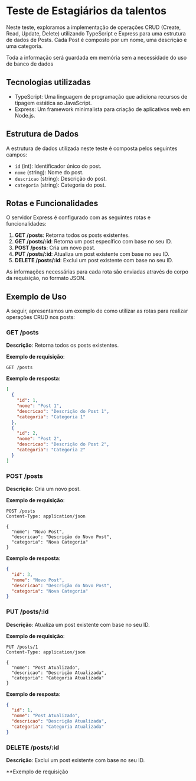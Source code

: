 # Teste de Estagiários da talentos

Neste teste, exploramos a implementação de operações CRUD (Create, Read, Update, Delete) utilizando TypeScript e Express para uma estrutura de dados de Posts. Cada Post é composto por um nome, uma descrição e uma categoria.

Toda a informação será guardada em memória sem a necessidade do uso de banco de dados

## Tecnologias utilizadas
- TypeScript: Uma linguagem de programação que adiciona recursos de tipagem estática ao JavaScript.
- Express: Um framework minimalista para criação de aplicativos web em Node.js.

## Estrutura de Dados
A estrutura de dados utilizada neste teste é composta pelos seguintes campos:

- `id` (int): Identificador único do post.
- `nome` (string): Nome do post.
- `descricao` (string): Descrição do post.
- `categoria` (string): Categoria do post.

## Rotas e Funcionalidades

O servidor Express é configurado com as seguintes rotas e funcionalidades:

1. **GET /posts**: Retorna todos os posts existentes.
2. **GET /posts/:id**: Retorna um post específico com base no seu ID.
3. **POST /posts**: Cria um novo post.
4. **PUT /posts/:id**: Atualiza um post existente com base no seu ID.
5. **DELETE /posts/:id**: Exclui um post existente com base no seu ID.

As informações necessárias para cada rota são enviadas através do corpo da requisição, no formato JSON.

## Exemplo de Uso

A seguir, apresentamos um exemplo de como utilizar as rotas para realizar operações CRUD nos posts:

### GET /posts

**Descrição**: Retorna todos os posts existentes.

**Exemplo de requisição**: 

```http
GET /posts
```

**Exemplo de resposta**:

```json
[
  {
    "id": 1,
    "nome": "Post 1",
    "descricao": "Descrição do Post 1",
    "categoria": "Categoria 1"
  },
  {
    "id": 2,
    "nome": "Post 2",
    "descricao": "Descrição do Post 2",
    "categoria": "Categoria 2"
  }
]
```

### POST /posts

**Descrição**: Cria um novo post.

**Exemplo de requisição**:

```http
POST /posts
Content-Type: application/json

{
  "nome": "Novo Post",
  "descricao": "Descrição do Novo Post",
  "categoria": "Nova Categoria"
}
```

**Exemplo de resposta**:

```json
{
  "id": 3,
  "nome": "Novo Post",
  "descricao": "Descrição do Novo Post",
  "categoria": "Nova Categoria"
}
```

### PUT /posts/:id

**Descrição**: Atualiza um post existente com base no seu ID.

**Exemplo de requisição**:

```http
PUT /posts/1
Content-Type: application/json

{
  "nome": "Post Atualizado",
  "descricao": "Descrição Atualizada",
  "categoria": "Categoria Atualizada"
}
```

**Exemplo de resposta**:

```json
{
  "id": 1,
  "nome": "Post Atualizado",
  "descricao": "Descrição Atualizada",
  "categoria": "Categoria Atualizada"
}
```

### DELETE /posts/:id

**Descrição**: Exclui um post existente com base no seu ID.

**Exemplo de requisição
